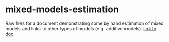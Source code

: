# mixed-models-estimation

Raw files for a document demonstrating some by hand estimation of mixed models and links to other types of models (e.g. additive models). [link to doc](https://m-clark.github.io/docs/mixedModels/mixedModelML.html).
